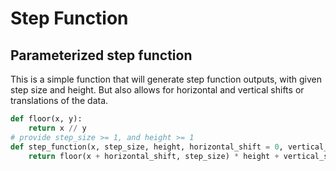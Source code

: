 # Step Function

## Parameterized step function

This is a simple function that will generate step function outputs, with given step size and height.  But also allows for horizontal and vertical shifts or translations of the data.

```py
def floor(x, y):
    return x // y
# provide step_size >= 1, and height >= 1
def step_function(x, step_size, height, horizontal_shift = 0, vertical_shift = 0):
    return floor(x + horizontal_shift, step_size) * height + vertical_shift
```
